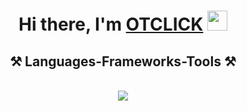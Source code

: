 <h1 align="center">Hi there, I'm <a href="https://daniilshat.ru/" target="_blank">OTCLICK</a> 
<img src="https://github.com/blackcater/blackcater/raw/main/images/Hi.gif" height="32"/></h1>
<h2 align="center">⚒️ Languages-Frameworks-Tools ⚒️</h2>
<br/>
<div align="center">
    <img src="https://skillicons.dev/icons?i=figma,git,github,idea,java,mongodb,postgres,spring" />
</div>
